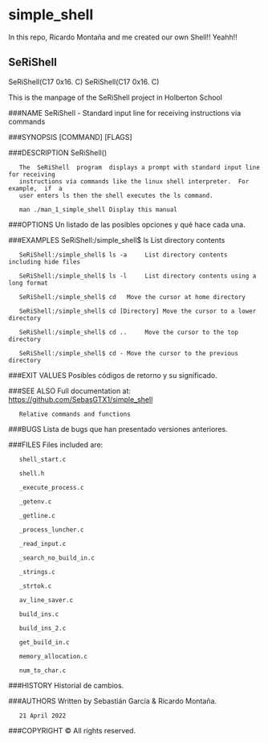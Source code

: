 # simple_shell
In this repo, Ricardo Montaña and me created our own Shell!! Yeahh!!

## SeRiShell

SeRiShell(C17 0x16. C)                                            SeRiShell(C17 0x16. C)

This is the manpage of the SeRiShell project in Holberton School

###NAME
       SeRiShell - Standard input line for receiving instructions via commands

###SYNOPSIS
       [COMMAND] [FLAGS]

###DESCRIPTION
       SeRiShell()

       The  SeRiShell  program  displays a prompt with standard input line for receiving
       instructions vía commands like the linux shell interpreter.  For  example,  if  a
       user enters ls then the shell executes the ls command.

       man ./man_1_simple_shell Display this manual

###OPTIONS
       Un listado de las posibles opciones y qué hace cada una.

###EXAMPLES
       SeRiShell:/simple_shell$ ls   List directory contents

       SeRiShell:/simple_shell$ ls -a     List directory contents including hide files

       SeRiShell:/simple_shell$ ls -l     List directory contents using a long format

       SeRiShell:/simple_shell$ cd   Move the cursor at home directory

       SeRiShell:/simple_shell$ cd [Directory] Move the cursor to a lower directory

       SeRiShell:/simple_shell$ cd ..     Move the cursor to the top directory

       SeRiShell:/simple_shell$ cd - Move the cursor to the previous directory

###EXIT VALUES
       Posibles códigos de retorno y su significado.

###SEE ALSO
       Full documentation at: <https://github.com/SebasGTX1/simple_shell>

       Relative commands and functions
###BUGS
       Lista de bugs que han presentado versiones anteriores.

###FILES
       Files included are:

       shell_start.c

       shell.h

       _execute_process.c

       _getenv.c

       _getline.c

       _process_luncher.c

       _read_input.c

       _search_no_build_in.c

       _strings.c

       _strtok.c

       av_line_saver.c

       build_ins.c

       build_ins_2.c

       get_build_in.c

       memory_allocation.c

       num_to_char.c

###HISTORY
       Historial de cambios.

###AUTHORS
       Written by Sebastián García & Ricardo Montaña.

       21 April 2022

###COPYRIGHT
	© All rights reserved.

